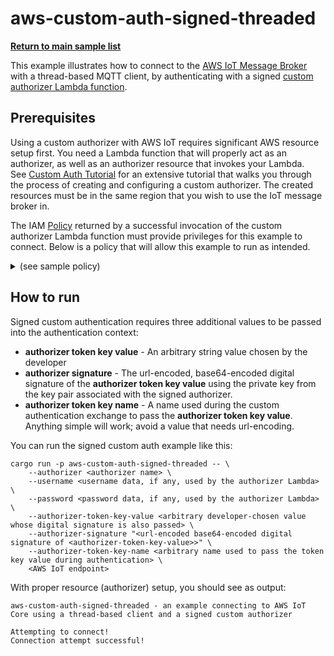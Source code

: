 # aws-custom-auth-signed-threaded

[**Return to main sample list**](../README.md)

This example illustrates how to connect to the
[AWS IoT Message Broker](https://docs.aws.amazon.com/iot/latest/developerguide/iot-message-broker.html)
with a thread-based MQTT client, by authenticating with a signed 
[custom authorizer Lambda function](https://docs.aws.amazon.com/iot/latest/developerguide/custom-auth-tutorial.html).

## Prerequisites

Using a custom authorizer with AWS IoT requires significant AWS resource setup first.  You need a Lambda function that will properly
act as an authorizer, as well as an authorizer resource that invokes your Lambda.  
See [Custom Auth Tutorial](https://docs.aws.amazon.com/iot/latest/developerguide/custom-auth-tutorial.html) for
an extensive tutorial that walks you through the process of creating and configuring a custom authorizer.  The created
resources must be in the same region that you wish to use the IoT message broker in.

The IAM [Policy](https://docs.aws.amazon.com/iot/latest/developerguide/iot-policies.html) returned by a successful invocation of the custom authorizer Lambda function must provide 
privileges for this example to connect. Below is a policy that will allow this example to run as intended.

<details>
<summary>(see sample policy)</summary>
<pre>
{
  "Version": "2012-10-17",
  "Statement": [
    {
      "Effect": "Allow",
      "Action": [
        "iot:Connect"
      ],
      "Resource": [
        "arn:aws:iot:<b>region</b>:<b>account</b>:client/*"
      ]
    }
  ]
}
</pre>

Replace the following with the data from your AWS account:
* `<region>`: The AWS IoT Core region you wish to use with this sample. For example `us-east-1`.
* `<account>`: Your AWS account ID. This is the set of numbers in the top right next to your AWS account name when using the AWS IoT Core website.

</details>

## How to run

Signed custom authentication requires three additional values to be passed into the authentication context:
* **authorizer token key value** - An arbitrary string value chosen by the developer
* **authorizer signature** - The url-encoded, base64-encoded digital signature of the **authorizer token key value** using the private key from the key pair associated with the signed authorizer.
* **authorizer token key name** - A name used during the custom authentication exchange to pass the **authorizer token key value**.  Anything simple will work; avoid a value that needs url-encoding.

You can run the signed custom auth example like this:

```
cargo run -p aws-custom-auth-signed-threaded -- \
    --authorizer <authorizer name> \
    --username <username data, if any, used by the authorizer Lambda> \
    --password <password data, if any, used by the authorizer Lambda> \
    --authorizer-token-key-value <arbitrary developer-chosen value whose digital signature is also passed> \
    --authorizer-signature "<url-encoded base64-encoded digital signature of <authorizer-token-key-value>>" \
    --authorizer-token-key-name <arbitrary name used to pass the token key value during authentication> \
    <AWS IoT endpoint>
```

With proper resource (authorizer) setup, you should see as output:

```
aws-custom-auth-signed-threaded - an example connecting to AWS IoT Core using a thread-based client and a signed custom authorizer

Attempting to connect!
Connection attempt successful!
```
